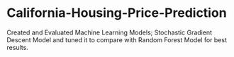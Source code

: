 # California-Housing-Price-Prediction
Created and Evaluated Machine Learning Models; Stochastic Gradient Descent Model and tuned it to compare with 
Random Forest Model for best results.
